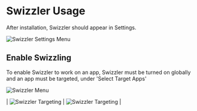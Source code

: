 # Swizzler Usage

After installation, Swizzler should appear in Settings.

![Swizzler Settings Menu](https://github.com/vtky/Swizzler/docs/Settings_Menu.png "Swizzler Settings Menu")


## Enable Swizzling

To enable Swizzler to work on an app, Swizzler must be turned on globally and an app must be targeted, under 'Select Target Apps'

![Swizzler Menu](https://github.com/vtky/Swizzler/docs/Swizzler_Main.png "Swizzler Menu")

| ![Swizzler Targeting](https://github.com/vtky/Swizzler/docs/Swizzler_Targeting_1.png "Swizzler Targeting") | ![Swizzler Targeting](https://github.com/vtky/Swizzler/docs/Swizzler_Targeting_2.png "Swizzler Targeting") |